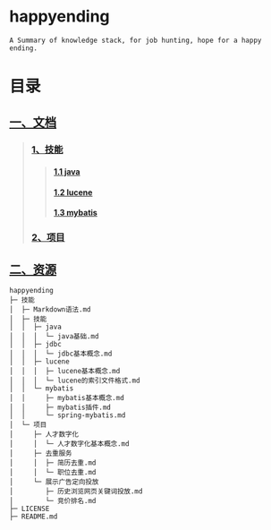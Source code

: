# happyending
    A Summary of knowledge stack, for job hunting, hope for a happy ending. 

# 目录
## [一、文档](doc)  
>### [1、技能](doc/技能)  
>>#### [1.1 java](doc/技能/java)  
>>####   [1.2 lucene](doc/技能/lucene)  
>>####   [1.3 mybatis](doc/技能/mybatis)  
>### [2、项目](doc/项目)  

## [二、资源](resource)  

```
happyending
├─ 技能
│  ├─ Markdown语法.md
│  ├─ 技能
│  │  ├─ java
│  │  │  └─ java基础.md
│  │  ├─ jdbc
│  │  │  └─ jdbc基本概念.md
│  │  ├─ lucene
│  │  │  ├─ lucene基本概念.md
│  │  │  └─ lucene的索引文件格式.md
│  │  └─ mybatis
│  │     ├─ mybatis基本概念.md
│  │     ├─ mybatis插件.md
│  │     └─ spring-mybatis.md
│  └─ 项目
│     ├─ 人才数字化
│     │  └─ 人才数字化基本概念.md
│     ├─ 去重服务
│     │  ├─ 简历去重.md
│     │  └─ 职位去重.md
│     └─ 展示广告定向投放
│        ├─ 历史浏览网页关键词投放.md
│        └─ 竞价排名.md
├─ LICENSE
├─ README.md
```